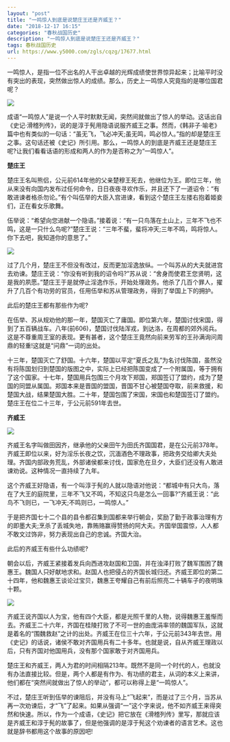 ```yaml
---
layout: "post"
title: "一鸣惊人到底是说楚庄王还是齐威王？"
date: "2018-12-17 16:15"
categories: "春秋战国历史"
description: "一鸣惊人到底是说楚庄王还是齐威王？"
tags: 春秋战国历史
url: https://www.y5000.com/zgls/cqzg/17677.html
---
```






一鸣惊人，是指一位不出名的人干出卓越的光辉成绩使世界惊异起来；比喻平时没有突出的表现，突然做出惊人的成绩。那么，历史上一鸣惊人究竟指的是哪位国君呢？

![](https://img.y5000.com/uploads/allimg/170322/133502OV-0.jpg)

成语“一鸣惊人”是说一个人平时默默无闻，突然间就做出了惊人的举动。这话出自《史记·滑稽列传》，说的是淳于髡用隐语说服齐威王之事。然而，《韩非子·喻老》篇中也有类似的一句话：“虽无飞，飞必冲天;虽无鸣，鸣必惊人。”指的却是楚庄王之事。这句话还被《史记》所引用。那么，一鸣惊人的到底是齐威王还是楚庄王呢?让我们看看话语的形成和两人的作为是否称之为“一鸣惊人”。

**楚庄王**

楚庄王名叫熊侣，公元前614年他的父亲楚穆王死去，他继位为王。即位三年，他从来没有向国内发布过任何命令，日日夜夜寻欢作乐，并且还下了一道诏令：“有敢进谏者格杀勿论。”有个叫伍举的大臣入宫进谏，看到这个楚庄王左搂右抱着姬妾们，正在看女乐歌舞。

伍举说：“希望向您进献一个隐语。”接着说：“有一只鸟落在土山上，三年不飞也不鸣，这是一只什么鸟呢?”楚庄王说：“三年不蜚，蜚将冲天;三年不鸣，鸣将惊人。你下去吧，我知道你的意思了。”

![](https://img.y5000.com/uploads/allimg/170322/133502B57-1.jpg)

过了几个月，楚庄王不但没有改过，反而更加淫逸放纵。一个叫苏从的大夫就进宫去劝谏。楚庄王说：“你没有听到我的诏令吗?”苏从说：“舍身而使君王您贤明，这是我的夙愿。”楚庄王于是就停止淫逸作乐，开始处理政务。他杀了几百个罪人，擢升了几百个有功劳的官员，任用伍举和苏从管理政务，得到了举国上下的拥护。

此后的楚庄王都有那些作为呢?

在伍举、苏从规劝他的那一年，楚国灭亡了庸国。即位第六年，楚国讨伐宋国，得到了五百辆战车。八年(前606)，楚国讨伐陆浑戎，到达洛，在周都的郊外阅兵。这是不尊重周王室的表现。更有甚者，这个楚庄王竟然向前来劳军的王孙满询问周鼎的轻重!这就是“问鼎”一词的出处。

十三年，楚国灭亡了舒国。十六年，楚国以平定“夏氏之乱”为名讨伐陈国，虽然没有将陈国划归到楚国的版图之中，实际上已经把陈国变成了一个附属国，等于拥有了这个国家。十七年，楚国用兵包围三个月攻下郑国，郑国签订了盟约，成为了楚国的同盟从属国。郑国本来是晋国的盟国，晋国不甘心被楚国夺取，前来救援，和楚国大战，结果楚国大胜。二十年，楚国包围了宋国，宋国也和楚国签订了盟约。楚庄王在位二十三年，于公元前591年去世。

**齐威王**

![](https://img.y5000.com/uploads/allimg/170322/1335023N1-2.jpg)

齐威王名字叫做田因齐，继承他的父亲田午为田氏齐国国君，是在公元前378年。齐威王即位以来，好为淫乐长夜之饮，沉湎酒色不理政事，把政务交给卿大夫处理。齐国内部政务荒乱，外部诸侯都来讨伐，国家危在旦夕，大臣们还没有人敢进谏劝说。这种情况一直持续了九年。

这个齐威王好隐语，有一个叫淳于髡的人就以隐语对他说：“都城中有只大鸟，落在了大王的庭院里，三年不飞又不鸣，不知这只鸟是怎么一回事?”齐威王说：“此鸟不飞则已，一飞冲天;不鸣则已，一鸣惊人。”

于是把齐国七十二个县的县令都召集到国都来举行朝会，奖励了勤于政事治理有方的即墨大夫;烹杀了丢城失地，靠贿赂赢得赞扬的阿大夫。齐国举国震惊，人人都不敢文过饰非，努力表现出自己的忠诚。齐国大治。

此后的齐威王有些什么功绩呢?

朝会以后，齐威王紧接着发兵向西进攻赵国和卫国，并在浊泽打败了魏军围困了魏惠王。魏国人只好献地求和。赵国人也把侵占的齐国长城归还。齐威王即位的第二十四年，他和魏惠王谈论过宝贝，魏惠王夸耀自己有前后照亮二十辆车子的夜明珠十颗。

![](https://img.y5000.com/uploads/allimg/170322/1335022321-3.jpg)

齐威王说齐国以人为宝，他有四个大臣，都是光照千里的人物，说得魏惠王羞惭而去。齐威王二十六年，齐国在桂陵打败了不可一世的由庞涓率领的魏国军队，这就是着名的“围魏救赵”之计的出处。齐威王在位三十六年，于公元前343年去世。用《史记》的话说，诸侯不敢对齐国用兵有二十多年。也就是说，自从齐威王理政以后，只有齐国对他国用兵，没有那个国家敢于对齐国用兵。

楚庄王和齐威王，两人为君的时间相隔213年。既然不是同一个时代的人，也就没有办法直接比较。但是，两个人都是有作为、有功绩的君主，从词的本义上来讲，他们都在“突然间就做出了惊人的举动”，都可以称得上是“一鸣惊人”。

不过，楚庄王听到伍举的谏阻后，并没有马上“飞起来”，而是过了三个月，当苏从再一次劝谏后，才“飞”了起来。如果从强调“一”这个字来说，他不如齐威王来得突然和快速。所以，作为一个成语，《史记》把它放在《滑稽列传》里写，那就应该是齐威王和淳于髡的故事了，但是他强调的是淳于髡这个劝谏者的语言艺术。这也就是辞书都用这个故事的原因吧!
